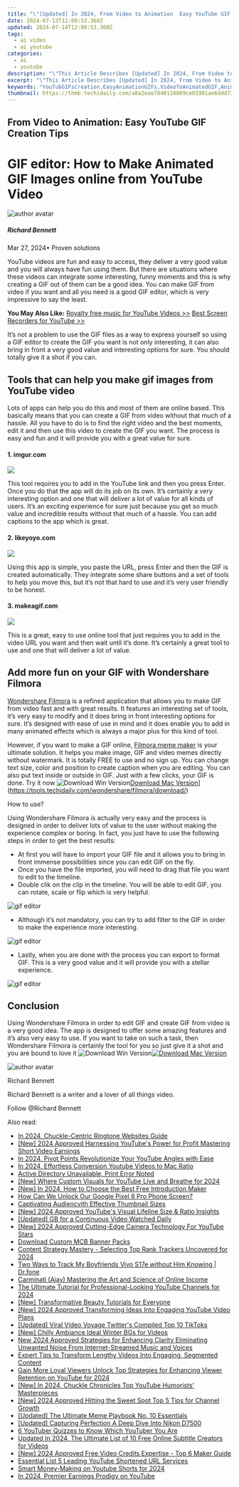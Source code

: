 ```yaml
---
title: "\"[Updated] In 2024, From Video to Animation  Easy YouTube GIF Creation Tips\""
date: 2024-07-13T12:09:53.360Z
updated: 2024-07-14T12:09:53.360Z
tags:
  - ai video
  - ai youtube
categories:
  - ai
  - youtube
description: "\"This Article Describes [Updated] In 2024, From Video to Animation: Easy YouTube GIF Creation Tips\""
excerpt: "\"This Article Describes [Updated] In 2024, From Video to Animation: Easy YouTube GIF Creation Tips\""
keywords: "YouTubGIFsCreation,EasyAnimationGIFs,VideoToAnimatedGIF,AnimatedYouTubeGIFs,GIFMakingForVideo,QuickGIFAnimation,YouTubeVideoGIFTips"
thumbnail: https://thmb.techidaily.com/a8a2eae7840110809ce01981ae6ddd7381e7680b0d93e29805eecd4b92108f79.jpg
---
```


## From Video to Animation: Easy YouTube GIF Creation Tips

# GIF editor: How to Make Animated GIF Images online from YouTube Video

![author avatar](https://images.wondershare.com/filmora/article-images/richard-bennett.jpg)

##### Richard Bennett

 Mar 27, 2024• Proven solutions

YouTube videos are fun and easy to access, they deliver a very good value and you will always have fun using them. But there are situations where these videos can integrate some interesting, funny moments and this is why creating a GIF out of them can be a good idea. You can make GIF from video if you want and all you need is a good GIF editor, which is very impressive to say the least.

**You May Also Like:**
[Royalty free music for YouTube Videos >>](https://tools.techidaily.com/wondershare/filmora/download/)
[Best Screen Recorders for YouTube >>](https://tools.techidaily.com/wondershare/filmora/download/)

It’s not a problem to use the GIF files as a way to express yourself so using a GIF editor to create the GIF you want is not only interesting, it can also bring in front a very good value and interesting options for sure. You should totally give it a shot if you can.

## Tools that can help you make gif images from YouTube video

Lots of apps can help you do this and most of them are online based. This basically means that you can create a GIF from video without that much of a hassle. All you have to do is to find the right video and the best moments, edit it and then use this video to create the GIF you want. The process is easy and fun and it will provide you with a great value for sure.

#### 1\. imgur.com

![](https://images.wondershare.com/filmora/article-images/imgur-video-to-gif.jpg)

This tool requires you to add in the YouTube link and then you press Enter. Once you do that the app will do its job on its own. It’s certainly a very interesting option and one that will deliver a lot of value for all kinds of users. It’s an exciting experience for sure just because you get so much value and incredible results without that much of a hassle. You can add captions to the app which is great.

#### 2\. likeyoyo.com

![](https://images.wondershare.com/filmora/article-images/likeyoyo-video-to-gif.jpg)

Using this app is simple, you paste the URL, press Enter and then the GIF is created automatically. They integrate some share buttons and a set of tools to help you move this, but it’s not that hard to use and it’s very user friendly to be honest.

#### 3\. makeagif.com

![](https://images.wondershare.com/filmora/article-images/makeagif-video-to-gif.jpg)

This is a great, easy to use online tool that just requires you to add in the video URL you want and then wait until it’s done. It’s certainly a great tool to use and one that will deliver a lot of value.

## Add more fun on your GIF with Wondershare Filmora

[Wondershare Filmora](https://tools.techidaily.com/wondershare/filmora/download/) is a refined application that allows you to make GIF from video fast and with great results. It features an interesting set of tools, it’s very easy to modify and it does bring in front interesting options for sure. It’s designed with ease of use in mind and it does enable you to add in many animated effects which is always a major plus for this kind of tool.

However, if you want to make a GIF online, [Filmora meme maker](https://tools.techidaily.com/wondershare/filmora/download/) is your ultimate solution. It helps you make image, GIF and video memes directly without watermark. It is totally FREE to use and no sign up. You can change text size, color and position to create caption when you are editing. You can also put text inside or outside in GIF. Just with a few clicks, your GIF is done. Try it now ![![Download Win Version](https://images.wondershare.com/filmora/guide/download-btn-win.jpg)](https://tools.techidaily.com/wondershare/filmora/download/)[Download Mac Version](https://images.wondershare.com/filmora/guide/download-btn-mac.jpg)](https://tools.techidaily.com/wondershare/filmora/download/)

How to use?

Using Wondershare Filmora is actually very easy and the process is designed in order to deliver lots of value to the user without making the experience complex or boring. In fact, you just have to use the following steps in order to get the best results:

* At first you will have to import your GIF file and it allows you to bring in front immense possibilities since you can edit GIF on the fly.
* Once you have the file imported, you will need to drag that file you want to edit to the timeline.
* Double clik on the clip in the timeline. You will be able to edit GIF, you can rotate, scale or flip which is very helpful.

![gif editor](https://images.wondershare.com/filmora/article-images/video-editing-panel-win.jpg)

* Although it’s not mandatory, you can try to add filter to the GIF in order to make the experience more interesting.

![gif editor](https://images.wondershare.com/filmora/guide/filters-9-win.jpg)

* Lastly, when you are done with the process you can export to format GIF. This is a very good value and it will provide you with a stellar experience.

![gif editor](https://images.wondershare.com/filmora/article-images/export-video-9.jpg)

## Conclusion

Using Wondershare Filmora in order to edit GIF and create GIF from video is a very good idea. The app is designed to offer some amazing features and it’s also very easy to use. If you want to take on such a task, then Wondershare Filmora is certainly the tool for you so just give it a shot and you are bound to love it ![![Download Win Version](https://images.wondershare.com/filmora/guide/download-btn-win.jpg)](https://tools.techidaily.com/wondershare/filmora/download/)[![Download Mac Version](https://images.wondershare.com/filmora/guide/download-btn-mac.jpg)](https://tools.techidaily.com/wondershare/filmora/download/)

![author avatar](https://images.wondershare.com/filmora/article-images/richard-bennett.jpg)

Richard Bennett

Richard Bennett is a writer and a lover of all things video.

Follow @Richard Bennett


<ins class="adsbygoogle"
     style="display:block"
     data-ad-format="autorelaxed"
     data-ad-client="ca-pub-7571918770474297"
     data-ad-slot="1223367746"></ins>



<ins class="adsbygoogle"
     style="display:block"
     data-ad-client="ca-pub-7571918770474297"
     data-ad-slot="8358498916"
     data-ad-format="auto"
     data-full-width-responsive="true"></ins>



<span class="atpl-alsoreadstyle">Also read:</span>
<div><ul>
<li><a href="https://extra-information.techidaily.com/in-2024-chuckle-centric-ringtone-websites-guide/"><u>In 2024, Chuckle-Centric Ringtone Websites Guide</u></a></li>
<li><a href="https://youtube-sure.techidaily.com/024-approved-harnessing-youtubes-power-for-profit-mastering-short-video-earnings/"><u>[New] 2024 Approved  Harnessing YouTube's Power for Profit  Mastering Short Video Earnings</u></a></li>
<li><a href="https://youtube-sure.techidaily.com/24-pivot-points-revolutionize-your-youtube-angles-with-ease/"><u>In 2024, Pivot Points  Revolutionize Your YouTube Angles with Ease</u></a></li>
<li><a href="https://youtube-sure.techidaily.com/24-effortless-conversion-youtube-videos-to-mac-ratio/"><u>In 2024, Effortless Conversion  Youtube Videos to Mac Ratio</u></a></li>
<li><a href="https://printer-issues.techidaily.com/active-directory-unavailable-print-error-noted/"><u>Active Directory Unavailable, Print Error Noted</u></a></li>
<li><a href="https://youtube-sure.techidaily.com/here-custom-visuals-for-youtube-live-and-breathe-for-2024/"><u>[New] Where Custom Visuals for YouTube Live and Breathe for 2024</u></a></li>
<li><a href="https://youtube-sure.techidaily.com/n-2024-how-to-choose-the-best-free-introduction-maker/"><u>[New] In 2024, How to Choose the Best Free Introduction Maker</u></a></li>
<li><a href="https://unlock-android.techidaily.com/how-can-we-unlock-our-google-pixel-8-pro-phone-screen-by-drfone-android/"><u>How Can We Unlock Our Google Pixel 8 Pro Phone Screen?</u></a></li>
<li><a href="https://youtube-sure.techidaily.com/vating-audiencvith-effective-thumbnail-sizes/"><u>Captivating Audiencvith Effective Thumbnail Sizes</u></a></li>
<li><a href="https://youtube-sure.techidaily.com/024-approved-youtubes-visual-lifeline-size-and-ratio-insights/"><u>[New] 2024 Approved  YouTube's Visual Lifeline  Size & Ratio Insights</u></a></li>
<li><a href="https://article-posts.techidaily.com/updated-gb-for-a-continuous-video-watched-daily/"><u>[Updated] GB for a Continuous Video Watched Daily</u></a></li>
<li><a href="https://youtube-sure.techidaily.com/024-approved-cutting-edge-camera-technology-for-youtube-stars/"><u>[New] 2024 Approved  Cutting-Edge Camera Technology For YouTube Stars</u></a></li>
<li><a href="https://youtube-sure.techidaily.com/oad-custom-mcb-banner-packs/"><u>Download Custom MCB Banner Packs</u></a></li>
<li><a href="https://youtube-sure.techidaily.com/nt-strategy-mastery-selecting-top-rank-trackers-uncovered-for-2024/"><u>Content Strategy Mastery - Selecting Top Rank Trackers Uncovered for 2024</u></a></li>
<li><a href="https://android-location-track.techidaily.com/two-ways-to-track-my-boyfriends-vivo-s17e-without-him-knowing-drfone-by-drfone-virtual-android/"><u>Two Ways to Track My Boyfriends Vivo S17e without Him Knowing | Dr.fone</u></a></li>
<li><a href="https://youtube-sure.techidaily.com/nati-ajay-mastering-the-art-and-science-of-online-income/"><u>Carminati (Ajay)  Mastering the Art and Science of Online Income</u></a></li>
<li><a href="https://youtube-sure.techidaily.com/ltimate-tutorial-for-professional-looking-youtube-channels-for-2024/"><u>The Ultimate Tutorial for Professional-Looking YouTube Channels for 2024</u></a></li>
<li><a href="https://youtube-sure.techidaily.com/ransformative-beauty-tutorials-for-everyone/"><u>[New] Transformative Beauty Tutorials for Everyone</u></a></li>
<li><a href="https://youtube-sure.techidaily.com/024-approved-transforming-ideas-into-engaging-youtube-video-plans/"><u>[New] 2024 Approved  Transforming Ideas Into Engaging YouTube Video Plans</u></a></li>
<li><a href="https://twitter-videos.techidaily.com/updated-viral-video-voyage-twitters-compiled-top-10-tiktoks/"><u>[Updated] Viral Video Voyage  Twitter's Compiled Top 10 TikToks</u></a></li>
<li><a href="https://youtube-sure.techidaily.com/hilly-ambiance-ideal-winter-bgs-for-videos/"><u>[New] Chilly Ambiance  Ideal Winter BGs for Videos</u></a></li>
<li><a href="https://voice-adjusting.techidaily.com/new-2024-approved-strategies-for-enhancing-clarity-eliminating-unwanted-noise-from-internet-streamed-music-and-voices/"><u>New 2024 Approved Strategies for Enhancing Clarity Eliminating Unwanted Noise From Internet-Streamed Music and Voices</u></a></li>
<li><a href="https://youtube-sure.techidaily.com/t-tips-to-transform-lengthy-videos-into-engaging-segmented-content/"><u>Expert Tips to Transform Lengthy Videos Into Engaging, Segmented Content</u></a></li>
<li><a href="https://youtube-sure.techidaily.com/more-loyal-viewers-unlock-top-strategies-for-enhancing-viewer-retention-on-youtube-for-2024/"><u>Gain More Loyal Viewers  Unlock Top Strategies for Enhancing Viewer Retention on YouTube for 2024</u></a></li>
<li><a href="https://youtube-sure.techidaily.com/n-2024-chuckle-chronicles-top-youtube-humorists-masterpieces/"><u>[New] In 2024, Chuckle Chronicles  Top YouTube Humorists' Masterpieces</u></a></li>
<li><a href="https://youtube-sure.techidaily.com/024-approved-hitting-the-sweet-spot-top-5-tips-for-channel-growth/"><u>[New] 2024 Approved  Hitting the Sweet Spot  Top 5 Tips for Channel Growth</u></a></li>
<li><a href="https://some-guidance.techidaily.com/updated-the-ultimate-meme-playbook-no-10-essentials/"><u>[Updated] The Ultimate Meme Playbook  No. 10 Essentials</u></a></li>
<li><a href="https://extra-tips.techidaily.com/updated-capturing-perfection-a-deep-dive-into-nikon-d7500/"><u>[Updated] Capturing Perfection  A Deep Dive Into Nikon D7500</u></a></li>
<li><a href="https://youtube-sure.techidaily.com/tuber-quizzes-to-know-which-youtuber-you-are/"><u>6 YouTuber Quizzes to Know Which YouTuber You Are</u></a></li>
<li><a href="https://ai-driven-video-production.techidaily.com/updated-in-2024-the-ultimate-list-of-10-free-online-subtitle-creators-for-videos/"><u>Updated In 2024, The Ultimate List of 10 Free Online Subtitle Creators for Videos</u></a></li>
<li><a href="https://youtube-sure.techidaily.com/024-approved-free-video-credits-expertise-top-6-maker-guide/"><u>[New] 2024 Approved  Free Video Credits Expertise - Top 6 Maker Guide</u></a></li>
<li><a href="https://youtube-sure.techidaily.com/tial-list-5-leading-youtube-shortened-url-services/"><u>Essential List  5 Leading YouTube Shortened URL Services</u></a></li>
<li><a href="https://youtube-sure.techidaily.com/-money-making-on-youtube-shorts-for-2024/"><u>Smart Money-Making on Youtube Shorts for 2024</u></a></li>
<li><a href="https://youtube-sure.techidaily.com/24-premier-earnings-prodigy-on-youtube/"><u>In 2024, Premier Earnings Prodigy on YouTube</u></a></li>
</ul></div>
